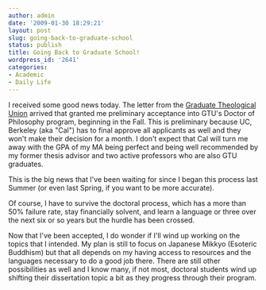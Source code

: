 ```yaml
---
author: admin
date: '2009-01-30 18:29:21'
layout: post
slug: going-back-to-graduate-school
status: publish
title: Going Back to Graduate School!
wordpress_id: '2641'
categories:
- Academic
- Daily Life
---
```

I received some good news today. The letter from the <a href="http://www.gtu.edu">Graduate Theological Union</a> arrived that granted me preliminary acceptance into GTU's Doctor of Philosophy program, beginning in the Fall. This is preliminary because UC, Berkeley (aka "Cal") has to final approve all applicants as well and they won't make their decision for a month. I don't expect that Cal will turn me away with the GPA of my MA being perfect and being well recommended by my former thesis advisor and two active professors who are also GTU graduates. 

This is the big news that I've been waiting for since I began this process last Summer (or even last Spring, if you want to be more accurate). 

Of course, I have to survive the doctoral process, which has a more than 50% failure rate, stay financially solvent, and learn a language or three over the next six or so years but the hurdle has been crossed.

Now that I've been accepted, I do wonder if I'll wind up working on the topics that I intended. My plan is still to focus on Japanese Mikkyo (Esoteric Buddhism) but that all depends on my having access to resources and the languages necessary to do a good job there. There are still other possibilities as well and I know many, if not most, doctoral students wind up shifting their dissertation topic a bit as they progress through their program.

